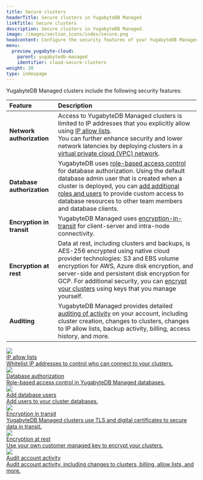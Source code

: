 ```yaml
---
title: Secure clusters
headerTitle: Secure clusters in YugabyteDB Managed
linkTitle: Secure clusters
description: Secure clusters in YugabyteDB Managed.
image: /images/section_icons/index/secure.png
headcontent: Configure the security features of your YugabyteDB Managed clusters
menu:
  preview_yugabyte-cloud:
    parent: yugabytedb-managed
    identifier: cloud-secure-clusters
weight: 30
type: indexpage
---
```


YugabyteDB Managed clusters include the following security features:

| Feature | Description |
| :--- | :--- |
| **Network authorization** | Access to YugabyteDB Managed clusters is limited to IP addresses that you explicitly allow using [IP allow lists](add-connections/).<br>You can further enhance security and lower network latencies by deploying clusters in a [virtual private cloud (VPC) network](../cloud-basics/cloud-vpcs/). |
| **Database authorization** | YugabyteDB uses [role-based access control](cloud-users/) for database authorization. Using the default database admin user that is created when a cluster is deployed, you can [add additional roles and users](add-users/) to provide custom access to database resources to other team members and database clients. |
| **Encryption in transit** | YugabyteDB Managed uses [encryption-in-transit](cloud-authentication/) for client-server and intra-node connectivity. |
| **Encryption at rest** | Data at rest, including clusters and backups, is AES-256 encrypted using native cloud provider technologies: S3 and EBS volume encryption for AWS, Azure disk encryption, and server-side and persistent disk encryption for GCP. For additional security, you can [encrypt your clusters](managed-ear/) using keys that you manage yourself. |
| **Auditing** | YugabyteDB Managed provides detailed [auditing of activity](cloud-activity/) on your account, including cluster creation, changes to clusters, changes to IP allow lists, backup activity, billing, access history, and more. |

<div class="row">

  <div class="col-12 col-md-6 col-lg-12 col-xl-6">
    <a class="section-link icon-offset" href="add-connections/">
      <div class="head">
        <img class="icon" src="/images/section_icons/secure/tls-encryption/connect-to-cluster.png" aria-hidden="true" />
        <div class="title">IP allow lists</div>
      </div>
      <div class="body">
        Whitelist IP addresses to control who can connect to your clusters.
      </div>
    </a>
  </div>

  <div class="col-12 col-md-6 col-lg-12 col-xl-6">
    <a class="section-link icon-offset" href="cloud-users/">
      <div class="head">
        <img class="icon" src="/images/section_icons/secure/authorization.png" aria-hidden="true" />
        <div class="title">Database authorization</div>
      </div>
      <div class="body">
        Role-based access control in YugabyteDB Managed databases.
      </div>
    </a>
  </div>

  <div class="col-12 col-md-6 col-lg-12 col-xl-6">
    <a class="section-link icon-offset" href="add-users/">
      <div class="head">
        <img class="icon" src="/images/section_icons/secure/create-roles.png" aria-hidden="true" />
        <div class="title">Add database users</div>
      </div>
      <div class="body">
        Add users to your cluster databases.
      </div>
    </a>
  </div>

  <div class="col-12 col-md-6 col-lg-12 col-xl-6">
    <a class="section-link icon-offset" href="cloud-authentication/">
      <div class="head">
        <img class="icon" src="/images/section_icons/secure/tls-encryption/connect-to-cluster.png" aria-hidden="true" />
        <div class="title">Encryption in transit</div>
      </div>
      <div class="body">
        YugabyteDB Managed clusters use TLS and digital certificates to secure data in transit.
      </div>
    </a>
  </div>

  <div class="col-12 col-md-6 col-lg-12 col-xl-6">
    <a class="section-link icon-offset" href="managed-ear/">
      <div class="head">
        <img class="icon" src="/images/section_icons/secure/tls-encryption/connect-to-cluster.png" aria-hidden="true" />
        <div class="title">Encryption at rest</div>
      </div>
      <div class="body">
        Use your own customer managed key to encrypt your clusters.
      </div>
    </a>
  </div>

  <div class="col-12 col-md-6 col-lg-12 col-xl-6">
    <a class="section-link icon-offset" href="cloud-activity/">
      <div class="head">
        <img class="icon" src="/images/section_icons/explore/monitoring.png" aria-hidden="true" />
        <div class="title">Audit account activity</div>
      </div>
      <div class="body">
        Audit account activity, including changes to clusters, billing, allow lists, and more.
      </div>
    </a>
  </div>
</div>
